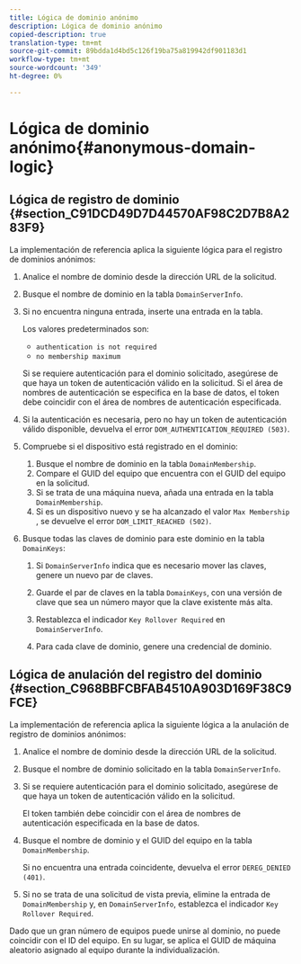 ```yaml
---
title: Lógica de dominio anónimo
description: Lógica de dominio anónimo
copied-description: true
translation-type: tm+mt
source-git-commit: 89bdda1d4bd5c126f19ba75a819942df901183d1
workflow-type: tm+mt
source-wordcount: '349'
ht-degree: 0%

---
```



# Lógica de dominio anónimo{#anonymous-domain-logic}

## Lógica de registro de dominio {#section_C91DCD49D7D44570AF98C2D7B8A283F9}

La implementación de referencia aplica la siguiente lógica para el registro de dominios anónimos:

1. Analice el nombre de dominio desde la dirección URL de la solicitud.
1. Busque el nombre de dominio en la tabla `DomainServerInfo`.
1. Si no encuentra ninguna entrada, inserte una entrada en la tabla.

   Los valores predeterminados son:

   * `authentication is not required`
   * `no membership maximum`

   Si se requiere autenticación para el dominio solicitado, asegúrese de que haya un token de autenticación válido en la solicitud. Si el área de nombres de autenticación se especifica en la base de datos, el token debe coincidir con el área de nombres de autenticación especificada.
1. Si la autenticación es necesaria, pero no hay un token de autenticación válido disponible, devuelva el error `DOM_AUTHENTICATION_REQUIRED (503)`.
1. Compruebe si el dispositivo está registrado en el dominio:

   1. Busque el nombre de dominio en la tabla `DomainMembership`.
   1. Compare el GUID del equipo que encuentra con el GUID del equipo en la solicitud.
   1. Si se trata de una máquina nueva, añada una entrada en la tabla `DomainMembership`.
   1. Si es un dispositivo nuevo y se ha alcanzado el valor `Max Membership` , se devuelve el error `DOM_LIMIT_REACHED (502)`.

1. Busque todas las claves de dominio para este dominio en la tabla `DomainKeys`:

   1. Si `DomainServerInfo` indica que es necesario mover las claves, genere un nuevo par de claves.
   1. Guarde el par de claves en la tabla `DomainKeys`, con una versión de clave que sea un número mayor que la clave existente más alta.
   1. Restablezca el indicador `Key Rollover Required` en `DomainServerInfo`.

   1. Para cada clave de dominio, genere una credencial de dominio.

## Lógica de anulación del registro del dominio {#section_C968BBFCBFAB4510A903D169F38C9FCE}

La implementación de referencia aplica la siguiente lógica a la anulación de registro de dominios anónimos:

1. Analice el nombre de dominio desde la dirección URL de la solicitud.
1. Busque el nombre de dominio solicitado en la tabla `DomainServerInfo`.
1. Si se requiere autenticación para el dominio solicitado, asegúrese de que haya un token de autenticación válido en la solicitud.

   El token también debe coincidir con el área de nombres de autenticación especificada en la base de datos.
1. Busque el nombre de dominio y el GUID del equipo en la tabla `DomainMembership`.

   Si no encuentra una entrada coincidente, devuelva el error `DEREG_DENIED (401)`.

1. Si no se trata de una solicitud de vista previa, elimine la entrada de `DomainMembership` y, en `DomainServerInfo`, establezca el indicador `Key Rollover Required`.

Dado que un gran número de equipos puede unirse al dominio, no puede coincidir con el ID del equipo. En su lugar, se aplica el GUID de máquina aleatorio asignado al equipo durante la individualización.
